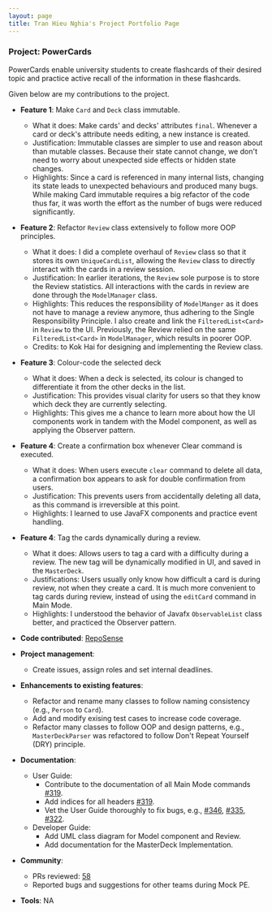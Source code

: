 ```yaml
---
layout: page 
title: Tran Hieu Nghia's Project Portfolio Page
---
```


### Project: PowerCards

PowerCards enable university students to create flashcards of their desired topic and practice active recall of the information in these flashcards.

Given below are my contributions to the project.

* **Feature 1**: Make `Card` and `Deck` class immutable.
    * What it does: Make cards' and decks' attributes `final`. Whenever a card or deck's attribute needs editing, a new instance is created.
    * Justification: Immutable classes are simpler to use and reason about than mutable classes. Because their state cannot change, we don't need to worry about unexpected side effects or hidden state changes.
    * Highlights: Since a card is referenced in many internal lists, changing its state leads to unexpected behaviours and produced many bugs. While making Card immutable requires a big refactor of the code thus far, it was worth the effort as the number of bugs were reduced significantly.   

* **Feature 2**: Refactor `Review` class extensively to follow more OOP principles.
  * What it does: I did a complete overhaul of `Review` class so that it stores its own `UniqueCardList`, allowing the `Review` class to directly interact with the cards in a review session.
  * Justification: In earlier iterations, the `Review` sole purpose is to store the Review statistics. All interactions with the cards in review are done through the `ModelManager` class.
  * Highlights: This reduces the responsibility of `ModelManger` as it does not have to manage a review anymore, thus adhering to the Single Responsibility Principle. I also create and link the `FilteredList<Card>` in `Review` to the UI. Previously, the Review relied on the same `FilteredList<Card>` in `ModelManager`, which results in poorer OOP.
  * Credits: to Kok Hai for designing and implementing the Review class. 

* **Feature 3**: Colour-code the selected deck
  * What it does: When a deck is selected, its colour is changed to differentiate it from the other decks in the list.
  * Justification: This provides visual clarity for users so that they know which deck they are currently selecting.
  * Highlights: This gives me a chance to learn more about how the UI components work in tandem with the Model component, as well as applying the Observer pattern.

* **Feature 4**: Create a confirmation box whenever Clear command is executed.
  * What it does: When users execute `clear` command to delete all data, a confirmation box appears to ask for double confirmation from users.
  * Justification: This prevents users from accidentally deleting all data, as this command is irreversible at this point.
  * Highlights: I learned to use JavaFX components and practice event handling.

* **Feature 4**: Tag the cards dynamically during a review.
  * What it does: Allows users to tag a card with a difficulty during a review. The new tag will be dynamically modified in UI, and saved in the `MasterDeck`.
  * Justifications: Users usually only know how difficult a card is during review, not when they create a card. It is much more convenient to tag cards during review, instead of using the `editCard` command in Main Mode.
  * Highlights: I understood the behavior of Javafx `ObservableList` class better, and practiced the Observer pattern.

* **Code contributed**: [RepoSense](https://nus-cs2103-ay2223s2.github.io/tp-dashboard/?search=rockman007372&breakdown=true&sort=groupTitle%20dsc&sortWithin=title&since=2023-02-17&timeframe=commit&mergegroup=&groupSelect=groupByRepos&checkedFileTypes=docs~functional-code~test-code~other)

* **Project management**:
    * Create issues, assign roles and set internal deadlines.

* **Enhancements to existing features**:
    * Refactor and rename many classes to follow naming consistency (e.g., `Person` to `Card`).
    * Add and modify exising test cases to increase code coverage.
    * Refactor many classes to follow OOP and design patterns, e.g., `MasterDeckParser` was refactored to follow Don't Repeat Yourself (DRY) principle.

* **Documentation**:
    * User Guide:
        * Contribute to the documentation of all Main Mode commands [#319](https://github.com/AY2223S2-CS2103T-W11-3/tp/pull/319).
        * Add indices for all headers [#319](https://github.com/AY2223S2-CS2103T-W11-3/tp/pull/319).
        * Vet the User Guide thoroughly to fix bugs, e.g., [#346](https://github.com/AY2223S2-CS2103T-W11-3/tp/pull/346), [#335](https://github.com/AY2223S2-CS2103T-W11-3/tp/pull/335), [#322](https://github.com/AY2223S2-CS2103T-W11-3/tp/pull/322).
    * Developer Guide:
        * Add UML class diagram for Model component and Review.
        * Add documentation for the MasterDeck Implementation.

* **Community**:
    * PRs reviewed: [58](https://github.com/AY2223S2-CS2103T-W11-3/tp/pulls?q=is%3Apr+reviewed-by%3Arockman007372) 
    * Reported bugs and suggestions for other teams during Mock PE.

* **Tools**: NA
